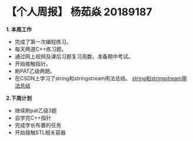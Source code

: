 # 【个人周报】 杨茹焱 20189187

**1. 本周工作**
* 完成了第一次编程练习。
* 每天两道C++练习题。
* 通过网上视频及课后习题复习高数，准备期中考试。
* 开始接触指针。
* 刷PAT乙级两题。
* 在CSDN上学习了string和stringstream用法总结。
[string和stringstream用法总结](https://blog.csdn.net/xw20084898/article/details/21939811)

**2.下周计划**
* 继续刷pat乙级3题
* 自学完C++指针
* 完成学长布置的任务
* 开始接触STL相关容器
